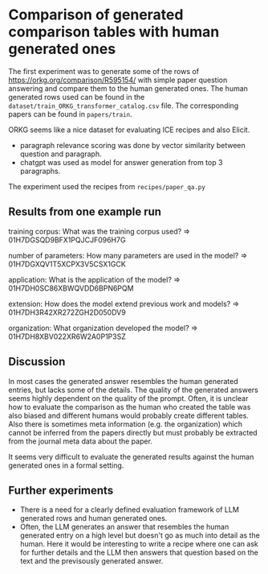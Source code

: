 # Comparison of generated comparison tables with human generated ones

The first experiment was to generate some of the rows of https://orkg.org/comparison/R595154/ with simple paper question answering and compare them to the human generated ones. The human generated rows used can be found in the `dataset/train_ORKG_transformer_catalog.csv` file. The corresponding papers can be found in `papers/train`.

ORKG seems like a nice dataset for evaluating ICE recipes and also Elicit.

- paragraph relevance scoring was done by vector similarity between question and paragraph. 
- chatgpt was used as model for answer generation from top 3 paragraphs.

The experiment used the recipes from `recipes/paper_qa.py`


## Results from one example run

training corpus: What was the training corpus used?
=> 01H7DGSQD9BFX1PQJCJF096H7G

number of parameters: How many parameters are used in the model?
=> 01H7DGXQV1T5XCPX3V5CSX1GCK

application: What is the application of the model?
=> 01H7DH0SC86XBWQVDD6BPN6PQM

extension: How does the model extend previous work and models?
=> 01H7DH3R42XR272ZGH2D050DV9

organization: What organization developed the model?
=> 01H7DH8XBV022XR6W2A0P1P3SZ


## Discussion

In most cases the generated answer resembles the human generated entries, but lacks some of the details. The quality of the generated answers seems highly dependent on the quality of the prompt. Often, it is unclear how to evaluate the comparison as the human who created the table was also biased and different humans would probably create different tables. Also there is sometimes meta information (e.g. the organization) which cannot be inferred from the papers directly but must probably be extracted from the journal meta data about the paper. 

It seems very difficult to evaluate the generated results against the human generated ones in a formal setting.


## Further experiments

- There is a need for a clearly defined evaluation framework of LLM generated rows and human generated ones.
- Often, the LLM generates an answer that resembles the human generated entry on a high level but doesn't go as much into detail as the human. Here it would be interesting to write a recipe where one can ask for further details and the LLM then answers that question based on the text and the previsously generated answer.
